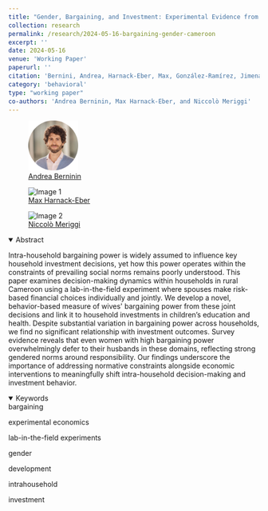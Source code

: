 ```yaml
---
title: "Gender, Bargaining, and Investment: Experimental Evidence from Rural Cameroon"
collection: research
permalink: /research/2024-05-16-bargaining-gender-cameroon  
excerpt: ''
date: 2024-05-16
venue: 'Working Paper'
paperurl: ''
citation: 'Bernini, Andrea, Harnack-Eber, Max, González-Ramírez, Jimena, &  Meriggi, Niccolò (2024). &quot;Gender, Bargaining, and Investment: Experimental Evidence from Rural Cameroon &quot; <i></i>.'
category: 'behavioral'
type: "working paper"
co-authors: 'Andrea Berninin, Max Harnack-Eber, and Niccolò Meriggi'
---
```


<!-- Google tag (gtag.js) -->
<script async src="https://www.googletagmanager.com/gtag/js?id=G-Q95WSVMDNZ"></script>
<script>
  window.dataLayer = window.dataLayer || [];
  function gtag(){dataLayer.push(arguments);}
  gtag('js', new Date());

  gtag('config', 'G-Q95WSVMDNZ');
</script>


<body>
<div class="image-container">
        <figure>
            <img src="/images/co-authors/Andrea-Bernini.png" alt="Image 1" width="100" height="auto">
            <figcaption><a href="https://www.andreabernini.com/" target="_blank">Andrea Berninin</a></figcaption>
        </figure>
        <figure>
            <img src="/images/co-authors/max_harnack-eber.png" alt="Image 1" width="100" height="auto">
            <figcaption><a href="https://www.linkedin.com/in/max-harnack-eber-962a31ab/" target="_blank">Max Harnack-Eber</a></figcaption>
        </figure>
        <figure>
            <img src="/images/co-authors/niccolo_meriggi.png" alt="Image 2" width="100" height="auto">
            <figcaption><a href="https://www.economics.ox.ac.uk/people/niccolo-f.-meriggi" target="_blank">Niccolò Meriggi</a></figcaption>
        </figure>
        <!-- Add more images as needed -->
    </div>
</body>


<details open>
<summary>
Abstract
</summary>

<p>
 Intra-household bargaining power is widely assumed to influence key household investment decisions, yet how this power operates within the constraints of prevailing social norms remains poorly understood. This paper examines decision-making dynamics within households in rural Cameroon using a lab-in-the-field experiment where spouses make risk-based financial choices individually and jointly. We develop a novel, behavior-based measure of wives' bargaining power from these joint decisions and link it to household investments in children’s education and health. Despite substantial variation in bargaining power across households, we find no significant relationship with investment outcomes. Survey evidence reveals that even women with high bargaining power overwhelmingly defer to their husbands in these domains, reflecting strong gendered norms around responsibility. Our findings underscore the importance of addressing normative constraints alongside economic interventions to meaningfully shift intra-household decision-making and investment behavior.
</p>

</details>

<details open>
<summary>
Keywords
</summary>
bargaining <br>

experimental economics <br>

lab-in-the-field experiments <br>

gender <br>

development <br>

intrahousehold <br>

investment <br>


<br>

</details>

